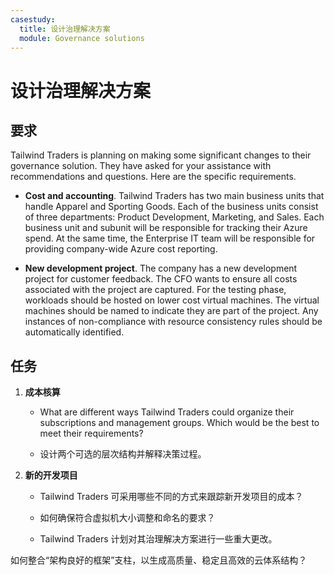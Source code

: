 ```yaml
---
casestudy:
  title: 设计治理解决方案
  module: Governance solutions
---
```


# <a name="design-a-governance-solution"></a>设计治理解决方案

## <a name="requirements"></a>要求

Tailwind Traders is planning on making some significant changes to their governance solution. They have asked for your assistance with recommendations and questions. Here are the specific requirements.

* <bpt id="p1">**</bpt>Cost and accounting<ept id="p1">**</ept>. Tailwind Traders has two main business units that handle Apparel and Sporting Goods. Each of the business units consist of three departments: Product Development, Marketing, and Sales. Each business unit and subunit will be responsible for tracking their Azure spend. At the same time, the Enterprise IT team will be responsible for providing company-wide Azure cost reporting.

* <bpt id="p1">**</bpt>New development project<ept id="p1">**</ept>. The company has a new development project for customer feedback. The CFO wants to ensure all costs associated with the project are captured. For the testing phase, workloads should be hosted on lower cost virtual machines. The virtual machines should be named to indicate they are part of the project. Any instances of non-compliance with resource consistency rules should be automatically identified.

## <a name="tasks"></a>任务

1. **成本核算** 

    * What are different ways Tailwind Traders could organize their subscriptions and management groups. Which would be the best to meet their requirements? 

    * 设计两个可选的层次结构并解释决策过程。

2. **新的开发项目** 

    * Tailwind Traders 可采用哪些不同的方式来跟踪新开发项目的成本？

    * 如何确保符合虚拟机大小调整和命名的要求？  

    * Tailwind Traders 计划对其治理解决方案进行一些重大更改。 

如何整合“架构良好的框架”支柱，以生成高质量、稳定且高效的云体系结构？

